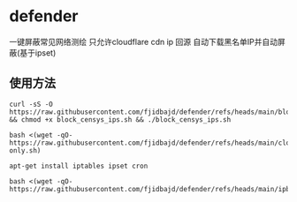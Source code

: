 # defender
一键屏蔽常见网络测绘
只允许cloudflare cdn ip 回源
自动下载黑名单IP并自动屏蔽(基于ipset)

## 使用方法


```
curl -sS -O https://raw.githubusercontent.com/fjidbajd/defender/refs/heads/main/block_censys_ips.sh && chmod +x block_censys_ips.sh && ./block_censys_ips.sh
```

```
bash <(wget -qO- https://raw.githubusercontent.com/fjidbajd/defender/refs/heads/main/cloudflare-only.sh)
```

```
apt-get install iptables ipset cron
```

```
bash <(wget -qO- https://raw.githubusercontent.com/fjidbajd/defender/refs/heads/main/ipblocker.sh)
```
